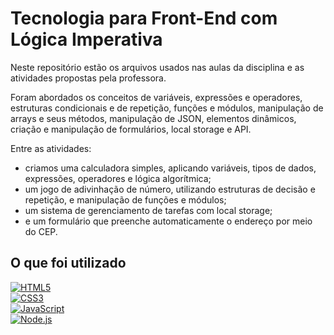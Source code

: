 
# Tecnologia para Front-End com Lógica Imperativa

Neste repositório estão os arquivos usados nas aulas da disciplina e as atividades propostas pela professora.

Foram abordados os conceitos de variáveis, expressões e operadores, estruturas condicionais e de repetição, funções e módulos, manipulação de arrays e seus métodos, manipulação de JSON, elementos dinâmicos, criação e manipulação de formulários, local storage e API.

Entre as atividades:
- criamos uma calculadora simples, aplicando variáveis, tipos de dados, expressões, operadores e lógica algorítmica;
- um jogo de adivinhação de número, utilizando estruturas de decisão e repetição, e manipulação de funções e módulos;
- um sistema de gerenciamento de tarefas com local storage;
- e um formulário que preenche automaticamente o endereço por meio do CEP.

## O que foi utilizado

<a href="#"><img loading="lazy" src="https://img.shields.io/badge/html5-%23E34F26.svg?style=for-the-badge&logo=html5&logoColor=white" alt="HTML5"/></a> <br>
<a href="#"><img loading="lazy" src="https://img.shields.io/badge/css3-%231572B6.svg?style=for-the-badge&logo=css3&logoColor=white" alt="CSS3"/></a> <br>
<a href="#"><img loading="lazy" src="https://img.shields.io/badge/javascript-%23323330.svg?style=for-the-badge&logo=javascript&logoColor=%23F7DF1E" alt="JavaScript"/></a> <br>
<a href="#"><img loading="lazy" src="https://img.shields.io/badge/node.js-6DA55F?style=for-the-badge&logo=node.js&logoColor=white" alt="Node.js"/></a> <br>
